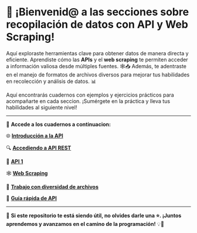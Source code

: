 # 🚀 ¡Bienvenid@ a las secciones sobre recopilación de datos con API y Web Scraping!

Aquí exploraste herramientas clave para obtener datos de manera directa y eficiente. Aprendiste cómo las **APIs** y el **web scraping** te permiten acceder a información valiosa desde múltiples fuentes. 🕸️📥 Además, te adentraste en el manejo de formatos de archivos diversos para mejorar tus habilidades en recolección y análisis de datos. 📊

Aquí encontrarás cuadernos con ejemplos y ejercicios prácticos para acompañarte en cada seccion. ¡Sumérgete en la práctica y lleva tus habilidades al siguiente nivel!

---

🔗 **Accede a los cuadernos a continuacion:**

🌐 **[Introducción a la API](https://colab.research.google.com/drive/124kHu4nw_22oFsMLD3hUEPzwmqfk1rJF?usp=sharing)**

🔍 **[Accediendo a API REST](https://colab.research.google.com/drive/1v7IDlnkSX9ubzxCeuDJ6q5E38r6tnOgn?usp=sharing)**

📡 **[API 1](#)**

🕸️ **[Web Scraping](#)**

📂 **[Trabajo con diversidad de archivos](#)**

🚀 **[Guía rápida de API](#)**

---

🌟 **Si este repositorio te está siendo útil, no olvides darle una ⭐. ¡Juntos aprendemos y avanzamos en el camino de la programación!** 💡🤝
